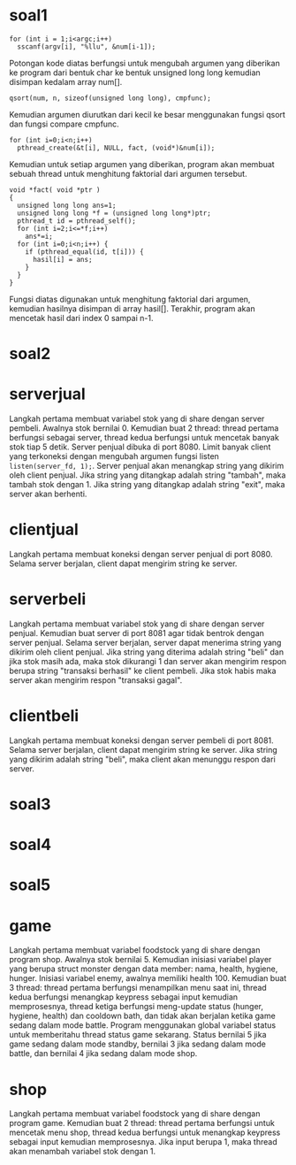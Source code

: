 # soal1

    for (int i = 1;i<argc;i++)
      sscanf(argv[i], "%llu", &num[i-1]);


Potongan kode diatas berfungsi untuk mengubah argumen yang diberikan ke program dari bentuk char ke bentuk unsigned long long kemudian disimpan kedalam array num[].

`qsort(num, n, sizeof(unsigned long long), cmpfunc);`

Kemudian argumen diurutkan dari kecil ke besar menggunakan fungsi qsort dan fungsi compare cmpfunc.

    for (int i=0;i<n;i++) 
      pthread_create(&t[i], NULL, fact, (void*)&num[i]);

Kemudian untuk setiap argumen yang diberikan, program akan membuat sebuah thread untuk menghitung faktorial dari argumen tersebut.

    void *fact( void *ptr )
    {
      unsigned long long ans=1;
      unsigned long long *f = (unsigned long long*)ptr;
      pthread_t id = pthread_self();
      for (int i=2;i<=*f;i++)
        ans*=i;
      for (int i=0;i<n;i++) {
        if (pthread_equal(id, t[i])) {
          hasil[i] = ans;
        }
      }
    }
    
Fungsi diatas digunakan untuk menghitung faktorial dari argumen, kemudian hasilnya disimpan di array hasil[]. Terakhir, program akan mencetak hasil dari index 0 sampai n-1.

# soal2

# serverjual

Langkah pertama membuat variabel stok yang di share dengan server pembeli. Awalnya stok bernilai 0. Kemudian buat 2 thread: thread pertama berfungsi sebagai server, thread kedua berfungsi untuk mencetak banyak stok tiap 5 detik. Server penjual dibuka di port 8080. Limit banyak client yang terkoneksi dengan mengubah argumen fungsi listen `listen(server_fd, 1);`. Server penjual akan menangkap string yang dikirim oleh client penjual. Jika string yang ditangkap adalah string "tambah", maka tambah stok dengan 1. Jika string yang ditangkap adalah string "exit", maka server akan berhenti.

# clientjual

Langkah pertama membuat koneksi dengan server penjual di port 8080. Selama server berjalan, client dapat mengirim string ke server.
 
# serverbeli

Langkah pertama membuat variabel stok yang di share dengan server penjual. Kemudian buat server di port 8081 agar tidak bentrok dengan server penjual. Selama server berjalan, server dapat menerima string yang dikirim oleh client penjual. Jika string yang diterima adalah string "beli" dan jika stok masih ada, maka stok dikurangi 1 dan server akan mengirim respon berupa string "transaksi berhasil" ke client pembeli. Jika stok habis maka server akan mengirim respon "transaksi gagal".

# clientbeli

Langkah pertama membuat koneksi dengan server pembeli di port 8081. Selama server berjalan, client dapat mengirim string ke server. Jika string yang dikirim adalah string "beli", maka client akan menunggu respon dari server.

# soal3

# soal4

# soal5

# game

Langkah pertama membuat variabel foodstock yang di share dengan program shop. Awalnya stok bernilai 5. Kemudian inisiasi variabel player yang berupa struct monster dengan data member: nama, health, hygiene, hunger. Inisiasi variabel enemy, awalnya memiliki health 100. Kemudian buat 3 thread: thread pertama berfungsi menampilkan menu saat ini, thread kedua berfungsi menangkap keypress sebagai input kemudian memprosesnya, thread ketiga berfungsi meng-update status (hunger, hygiene, health) dan cooldown bath, dan tidak akan berjalan ketika game sedang dalam mode battle. Program menggunakan global variabel status untuk memberitahu thread status game sekarang. Status bernilai 5 jika game sedang dalam mode standby, bernilai 3 jika sedang dalam mode battle, dan bernilai 4 jika sedang dalam mode shop.

# shop

Langkah pertama membuat variabel foodstock yang di share dengan program game. Kemudian buat 2 thread: thread pertama berfungsi untuk mencetak menu shop, thread kedua berfungsi untuk menangkap keypress sebagai input kemudian memprosesnya. Jika input berupa 1, maka thread akan menambah variabel stok dengan 1.
